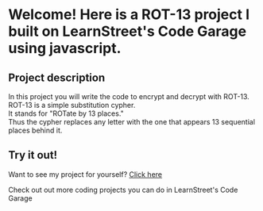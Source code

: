
Welcome! Here is a ROT-13 project I built on LearnStreet's Code Garage using javascript.
===============================================================================================================

Project description
-------------------------

In this project you will write the code to encrypt and decrypt with ROT-13. ROT-13 is a simple substitution cypher. <br>
It stands for "ROTate by 13 places." <br>
Thus the cypher replaces any letter with the one that appears 13 sequential places behind it.

Try it out!
--------------

Want to see my project for yourself? [Click here](http://www.learnstreet.com//view_profile/51c89d7576b99c7cca00018f/project)

Check out out more coding projects you can do in LearnStreet's Code Garage
		